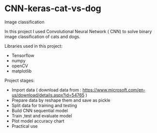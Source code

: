 # CNN-keras-cat-vs-dog
Image classification

In this project I used Convolutional Neural Network ( CNN) to solve binary image classification of cats and dogs.

Libraries used in this project:
- Tensorflow
- numpy
- openCV
- matplotlib

Project stages:
- Import data ( download data from : https://www.microsoft.com/en-us/download/details.aspx?id=54765 )
- Prepare data by reshape them and save as pickle
- Split data for training and testing
- Build CNN sequential model 
- Train ,test and evaluate model
- Plot model accuracy chart
- Practical use
